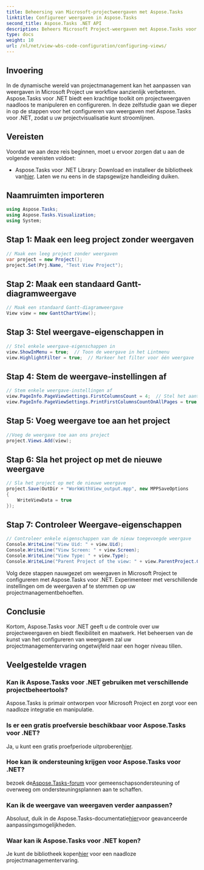 ```yaml
---
title: Beheersing van Microsoft-projectweergaven met Aspose.Tasks
linktitle: Configureer weergaven in Aspose.Tasks
second_title: Aspose.Tasks .NET API
description: Beheers Microsoft Project-weergaven met Aspose.Tasks voor .NET. Pas uw projectmanagementervaring moeiteloos aan en stroomlijn deze.
type: docs
weight: 10
url: /nl/net/view-wbs-code-configuration/configuring-views/
---
```

## Invoering
In de dynamische wereld van projectmanagement kan het aanpassen van weergaven in Microsoft Project uw workflow aanzienlijk verbeteren. Aspose.Tasks voor .NET biedt een krachtige toolkit om projectweergaven naadloos te manipuleren en configureren. In deze zelfstudie gaan we dieper in op de stappen voor het configureren van weergaven met Aspose.Tasks voor .NET, zodat u uw projectvisualisatie kunt stroomlijnen.
## Vereisten
Voordat we aan deze reis beginnen, moet u ervoor zorgen dat u aan de volgende vereisten voldoet:
-  Aspose.Tasks voor .NET Library: Download en installeer de bibliotheek van[hier](https://releases.aspose.com/tasks/net/).
Laten we nu eens in de stapsgewijze handleiding duiken.
## Naamruimten importeren
```csharp
using Aspose.Tasks;
using Aspose.Tasks.Visualization;
using System;

```
## Stap 1: Maak een leeg project zonder weergaven
```csharp
// Maak een leeg project zonder weergaven
var project = new Project();
project.Set(Prj.Name, "Test View Project");
```
## Stap 2: Maak een standaard Gantt-diagramweergave
```csharp
// Maak een standaard Gantt-diagramweergave
View view = new GanttChartView();
```
## Stap 3: Stel weergave-eigenschappen in
```csharp
// Stel enkele weergave-eigenschappen in
view.ShowInMenu = true;  // Toon de weergave in het Lintmenu
view.HighlightFilter = true;  // Markeer het filter voor één weergave
```
## Stap 4: Stem de weergave-instellingen af
```csharp
// Stem enkele weergave-instellingen af
view.PageInfo.PageViewSettings.FirstColumnsCount = 4;  // Stel het aantal eerste kolommen in dat op alle pagina's moet worden afgedrukt
view.PageInfo.PageViewSettings.PrintFirstColumnsCountOnAllPages = true;  // Druk een bepaald aantal eerste kolommen af op alle pagina's
```
## Stap 5: Voeg weergave toe aan het project
```csharp
//Voeg de weergave toe aan ons project
project.Views.Add(view);
```
## Stap 6: Sla het project op met de nieuwe weergave
```csharp
// Sla het project op met de nieuwe weergave
project.Save(OutDir + "WorkWithView_output.mpp", new MPPSaveOptions
{
    WriteViewData = true
});
```
## Stap 7: Controleer Weergave-eigenschappen
```csharp
// Controleer enkele eigenschappen van de nieuw toegevoegde weergave
Console.WriteLine("View Uid: " + view.Uid);
Console.WriteLine("View Screen: " + view.Screen);
Console.WriteLine("View Type: " + view.Type);
Console.WriteLine("Parent Project of the view: " + view.ParentProject.Get(Prj.Name));
```
Volg deze stappen nauwgezet om weergaven in Microsoft Project te configureren met Aspose.Tasks voor .NET. Experimenteer met verschillende instellingen om de weergaven af te stemmen op uw projectmanagementbehoeften.
## Conclusie
Kortom, Aspose.Tasks voor .NET geeft u de controle over uw projectweergaven en biedt flexibiliteit en maatwerk. Het beheersen van de kunst van het configureren van weergaven zal uw projectmanagementervaring ongetwijfeld naar een hoger niveau tillen.
## Veelgestelde vragen
### Kan ik Aspose.Tasks voor .NET gebruiken met verschillende projectbeheertools?
Aspose.Tasks is primair ontworpen voor Microsoft Project en zorgt voor een naadloze integratie en manipulatie.
### Is er een gratis proefversie beschikbaar voor Aspose.Tasks voor .NET?
 Ja, u kunt een gratis proefperiode uitproberen[hier](https://releases.aspose.com/).
### Hoe kan ik ondersteuning krijgen voor Aspose.Tasks voor .NET?
 bezoek de[Aspose.Tasks-forum](https://forum.aspose.com/c/tasks/15) voor gemeenschapsondersteuning of overweeg om ondersteuningsplannen aan te schaffen.
### Kan ik de weergave van weergaven verder aanpassen?
 Absoluut, duik in de Aspose.Tasks-documentatie[hier](https://reference.aspose.com/tasks/net/)voor geavanceerde aanpassingsmogelijkheden.
### Waar kan ik Aspose.Tasks voor .NET kopen?
 Je kunt de bibliotheek kopen[hier](https://purchase.aspose.com/buy) voor een naadloze projectmanagementervaring.